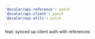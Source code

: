 ```yaml
---
'@scalar/api-reference': patch
'@scalar/api-client': patch
'@scalar/oas-utils': patch
---
```


feat: synced up client auth with references
